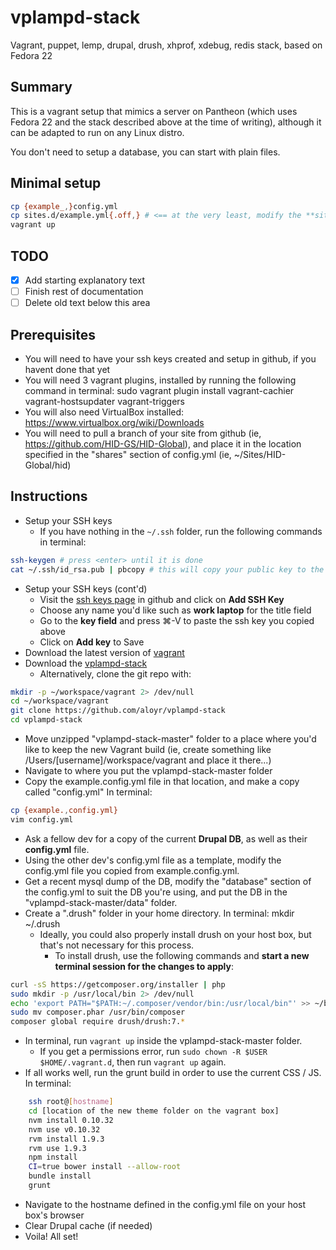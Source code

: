 vplampd-stack
=============

Vagrant, puppet, lemp, drupal, drush, xhprof, xdebug, redis stack, based on Fedora 22

## Summary
This is a vagrant setup that mimics a server on Pantheon (which uses Fedora 22 and the stack described above at the time of writing), although it can be adapted to run on any Linux distro.

You don't need to setup a database, you can start with plain files.

## Minimal setup
```bash
cp {example_,}config.yml
cp sites.d/example.yml{.off,} # <== at the very least, modify the **site\_root\_local** line
vagrant up
```

## TODO
- [x] Add starting explanatory text
- [ ] Finish rest of documentation
- [ ] Delete old text below this area

## Prerequisites
- You will need to have your ssh keys created and setup in github, if you havent done that yet
- You will need 3 vagrant plugins, installed by running the following command in terminal:
	sudo vagrant plugin install vagrant-cachier vagrant-hostsupdater vagrant-triggers
- You will also need VirtualBox installed:
 	https://www.virtualbox.org/wiki/Downloads
- You will need to pull a branch of your site from github (ie, https://github.com/HID-GS/HID-Global), and place it in the location specified in the "shares" section of config.yml (ie,  ~/Sites/HID-Global/hid)

## Instructions
	
- Setup your SSH keys
  - If you have nothing in the `~/.ssh` folder, run the following commands in terminal:

```bash
ssh-keygen # press <enter> until it is done
cat ~/.ssh/id_rsa.pub | pbcopy # this will copy your public key to the pasteboard
```
- Setup your SSH keys (cont'd)
  - Visit the [ssh keys page](https://github.com/settings/ssh) in github and click on **Add SSH Key**
  - Choose any name you'd like such as **work laptop** for the title field
  - Go to the **key field** and press ⌘-V to paste the ssh key you copied above
  - Click on **Add key** to Save
- Download the latest version of [vagrant](http://www.vagrantup.com/downloads.html)
- Download the [vplampd-stack](https://github.com/aloyr/vplampd-stack/archive/master.zip)
  - Alternatively, clone the git repo with:

```bash
mkdir -p ~/workspace/vagrant 2> /dev/null
cd ~/workspace/vagrant
git clone https://github.com/aloyr/vplampd-stack
cd vplampd-stack
```

- Move unzipped "vplampd-stack-master" folder to a place where you'd like to keep the new Vagrant build (ie, create something like /Users/[username]/workspace/vagrant and place it there...)
- Navigate to where you put the vplampd-stack-master folder
- Copy the example.config.yml file in that location, and make a copy called "config.yml"
	In terminal:

```bash
cp {example.,config.yml}
vim config.yml
```

- Ask a fellow dev for a copy of the current **Drupal DB**, as well as their **config.yml** file.
- Using the other dev's config.yml file as a template, modify the config.yml file you copied from example.config.yml.
- Get a recent mysql dump of the DB, modify the "database" section of the config.yml to suit the DB you're using, and put the DB in the "vplampd-stack-master/data" folder.
- Create a ".drush" folder in your home directory.
	In terminal:
	mkdir ~/.drush
	- Ideally, you could also properly install drush on your host box, but that's not necessary for this process.
	  - To install drush, use the following commands and **start a new terminal session for the changes to apply**:

```bash
curl -sS https://getcomposer.org/installer | php
sudo mkdir -p /usr/local/bin 2> /dev/null
echo 'export PATH="$PATH:~/.composer/vendor/bin:/usr/local/bin"' >> ~/bash_profile
sudo mv composer.phar /usr/bin/composer
composer global require drush/drush:7.*
```

- In terminal, run `vagrant up` inside the vplampd-stack-master folder.
  - If you get a permissions error, run `sudo chown -R $USER $HOME/.vagrant.d`, then run `vagrant up` again.
- If all works well, run the grunt build in order to use the current CSS / JS.
	In terminal:

```bash
	ssh root@[hostname]
	cd [location of the new theme folder on the vagrant box]
	nvm install 0.10.32
	nvm use v0.10.32
	rvm install 1.9.3
	rvm use 1.9.3
	npm install
	CI=true bower install --allow-root
	bundle install
	grunt
```

- Navigate to the hostname defined in the config.yml file on your host box's browser
- Clear Drupal cache (if needed)
- Voila! All set!
	
